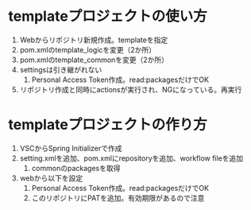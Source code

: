 # templateプロジェクトの使い方
1. Webからリポジトリ新規作成。templateを指定
1. pom.xmlのtemplate_logicを変更（2か所）
1. pom.xmlのtemplate_commonを変更（2か所）
1. settingsは引き継がれない
    1. Personal Access Token作成。read:packagesだけでOK
1. リポジトリ作成と同時にactionsが実行され、NGになっている。再実行

# templateプロジェクトの作り方
1. VSCからSpring Initializerで作成
1. setting.xmlを追加、pom.xmlにrepositoryを追加、workflow fileを追加
    1. commonのpackagesを取得
1. webから以下を設定
    1. Personal Access Token作成。read:packagesだけでOK
    1. このリポジトリにPATを追加。有効期限があるので注意
